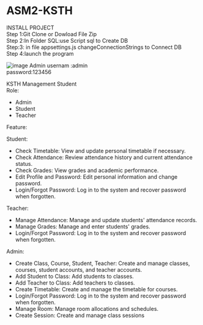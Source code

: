 # ASM2-KSTH
INSTALL PROJECT </br>
Step 1:Git Clone or Dowload File Zip</br>
Step 2:In Folder SQL:use Script sql to Create DB </br>
Step:3: in file appsettings.js changeConnectionStrings to Connect DB</br>
Step 4:launch the program

![image](https://github.com/user-attachments/assets/46c9db8f-fb2d-49b2-9d54-67dd59e069a3)
Admin
usernam :admin  
password:123456

KSTH Management Student </br>
Role:</br>
+ Admin
+ Student
+ Teacher

Feature:</br>

Student:

+ Check Timetable: View and update personal timetable if necessary.
+ Check Attendance: Review attendance history and current attendance status.
+ Check Grades: View grades and academic performance.
+ Edit Profile and Password: Edit personal information and change password.
+ Login/Forgot Password: Log in to the system and recover password when forgotten.
  
Teacher:
+ Manage Attendance: Manage and update students' attendance records.
+ Manage Grades: Manage and enter students' grades.
+ Login/Forgot Password: Log in to the system and recover password when forgotten.

  
Admin:
+ Create Class, Course, Student, Teacher: Create and manage classes, courses, student accounts, and teacher accounts.
+ Add Student to Class: Add students to classes.
+ Add Teacher to Class: Add teachers to classes.
+ Create Timetable: Create and manage the timetable for courses.
+ Login/Forgot Password: Log in to the system and recover password when forgotten.
+ Manage Room: Manage room allocations and schedules.
+ Create Session: Create and manage class sessions
